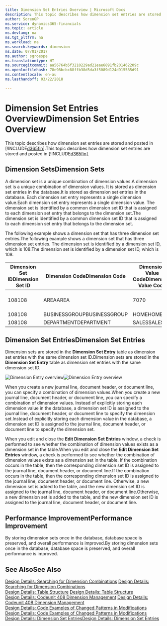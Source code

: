 ```yaml
---
title: Dimension Set Entries Overview | Microsoft Docs
description: This topic describes how dimension set entries are stored and posted in Dynamcis 365.
author: SorenGP
ms.service: dynamics365-financials
ms.topic: article
ms.devlang: na
ms.tgt_pltfrm: na
ms.workload: na
ms.search.keywords: dimension
ms.date: 07/01/2017
ms.author: sgroespe
ms.translationtype: HT
ms.sourcegitcommit: aa56764b5f3210229ad21eae6891fb201462209c
ms.openlocfilehash: 78e98bcbc88ffb38d5da3f5089d124d915585d91
ms.contentlocale: en-au
ms.lasthandoff: 03/22/2018

---
```

# <a name="dimension-set-entries-overview"></a><span data-ttu-id="2c4e4-103">Dimension Set Entries Overview</span><span class="sxs-lookup"><span data-stu-id="2c4e4-103">Dimension Set Entries Overview</span></span>
<span data-ttu-id="2c4e4-104">This topic describes how dimension set entries are stored and posted in [!INCLUDE[d365fin](includes/d365fin_md.md)].</span><span class="sxs-lookup"><span data-stu-id="2c4e4-104">This topic describes how dimension set entries are stored and posted in [!INCLUDE[d365fin](includes/d365fin_md.md)].</span></span>  
  
## <a name="dimension-sets"></a><span data-ttu-id="2c4e4-105">Dimension Sets</span><span class="sxs-lookup"><span data-stu-id="2c4e4-105">Dimension Sets</span></span>  
<span data-ttu-id="2c4e4-106">A dimension set is a unique combination of dimension values.</span><span class="sxs-lookup"><span data-stu-id="2c4e4-106">A dimension set is a unique combination of dimension values.</span></span> <span data-ttu-id="2c4e4-107">It is stored as dimension set entries in the database.</span><span class="sxs-lookup"><span data-stu-id="2c4e4-107">It is stored as dimension set entries in the database.</span></span> <span data-ttu-id="2c4e4-108">Each dimension set entry represents a single dimension value.</span><span class="sxs-lookup"><span data-stu-id="2c4e4-108">Each dimension set entry represents a single dimension value.</span></span> <span data-ttu-id="2c4e4-109">The dimension set is identified by a common dimension set ID that is assigned to each dimension set entry that belongs to the dimension set.</span><span class="sxs-lookup"><span data-stu-id="2c4e4-109">The dimension set is identified by a common dimension set ID that is assigned to each dimension set entry that belongs to the dimension set.</span></span>  
  
<span data-ttu-id="2c4e4-110">The following example shows a dimension set that has three dimension set entries.</span><span class="sxs-lookup"><span data-stu-id="2c4e4-110">The following example shows a dimension set that has three dimension set entries.</span></span> <span data-ttu-id="2c4e4-111">The dimension set is identified by a dimension set ID, which is 108.</span><span class="sxs-lookup"><span data-stu-id="2c4e4-111">The dimension set is identified by a dimension set ID, which is 108.</span></span>  
  
|<span data-ttu-id="2c4e4-112">Dimension Set ID</span><span class="sxs-lookup"><span data-stu-id="2c4e4-112">Dimension Set ID</span></span>|<span data-ttu-id="2c4e4-113">Dimension Code</span><span class="sxs-lookup"><span data-stu-id="2c4e4-113">Dimension Code</span></span>|<span data-ttu-id="2c4e4-114">Dimension Value Code</span><span class="sxs-lookup"><span data-stu-id="2c4e4-114">Dimension Value Code</span></span>|<span data-ttu-id="2c4e4-115">Dimension Value Name</span><span class="sxs-lookup"><span data-stu-id="2c4e4-115">Dimension Value Name</span></span>|  
|----------------------|--------------------|--------------------------|--------------------------|  
|<span data-ttu-id="2c4e4-116">108</span><span class="sxs-lookup"><span data-stu-id="2c4e4-116">108</span></span>|<span data-ttu-id="2c4e4-117">AREA</span><span class="sxs-lookup"><span data-stu-id="2c4e4-117">AREA</span></span>|<span data-ttu-id="2c4e4-118">70</span><span class="sxs-lookup"><span data-stu-id="2c4e4-118">70</span></span>|<span data-ttu-id="2c4e4-119">America North</span><span class="sxs-lookup"><span data-stu-id="2c4e4-119">America North</span></span>|  
|<span data-ttu-id="2c4e4-120">108</span><span class="sxs-lookup"><span data-stu-id="2c4e4-120">108</span></span>|<span data-ttu-id="2c4e4-121">BUSINESSGROUP</span><span class="sxs-lookup"><span data-stu-id="2c4e4-121">BUSINESSGROUP</span></span>|<span data-ttu-id="2c4e4-122">HOME</span><span class="sxs-lookup"><span data-stu-id="2c4e4-122">HOME</span></span>|<span data-ttu-id="2c4e4-123">Home</span><span class="sxs-lookup"><span data-stu-id="2c4e4-123">Home</span></span>|  
|<span data-ttu-id="2c4e4-124">108</span><span class="sxs-lookup"><span data-stu-id="2c4e4-124">108</span></span>|<span data-ttu-id="2c4e4-125">DEPARTMENT</span><span class="sxs-lookup"><span data-stu-id="2c4e4-125">DEPARTMENT</span></span>|<span data-ttu-id="2c4e4-126">SALES</span><span class="sxs-lookup"><span data-stu-id="2c4e4-126">SALES</span></span>|<span data-ttu-id="2c4e4-127">Sales</span><span class="sxs-lookup"><span data-stu-id="2c4e4-127">Sales</span></span>|  
  
## <a name="dimension-set-entries"></a><span data-ttu-id="2c4e4-128">Dimension Set Entries</span><span class="sxs-lookup"><span data-stu-id="2c4e4-128">Dimension Set Entries</span></span>  
<span data-ttu-id="2c4e4-129">Dimension sets are stored in the **Dimension Set Entry** table as dimension set entries with the same dimension set ID.</span><span class="sxs-lookup"><span data-stu-id="2c4e4-129">Dimension sets are stored in the **Dimension Set Entry** table as dimension set entries with the same dimension set ID.</span></span>  
  
<span data-ttu-id="2c4e4-130">![Dimension Entry overview](media/dimensionentrynav7.png "DimensionEntryNAV7")</span><span class="sxs-lookup"><span data-stu-id="2c4e4-130">![Dimension Entry overview](media/dimensionentrynav7.png "DimensionEntryNAV7")</span></span>  
  
<span data-ttu-id="2c4e4-131">When you create a new journal line, document header, or document line, you can specify a combination of dimension values.</span><span class="sxs-lookup"><span data-stu-id="2c4e4-131">When you create a new journal line, document header, or document line, you can specify a combination of dimension values.</span></span> <span data-ttu-id="2c4e4-132">Instead of explicitly storing each dimension value in the database, a dimension set ID is assigned to the journal line, document header, or document line to specify the dimension set.</span><span class="sxs-lookup"><span data-stu-id="2c4e4-132">Instead of explicitly storing each dimension value in the database, a dimension set ID is assigned to the journal line, document header, or document line to specify the dimension set.</span></span>  
  
<span data-ttu-id="2c4e4-133">When you edit and close the **Edit Dimension Set Entries** window, a check is performed to see whether the combination of dimension values exists as a dimension set in the table.</span><span class="sxs-lookup"><span data-stu-id="2c4e4-133">When you edit and close the **Edit Dimension Set Entries** window, a check is performed to see whether the combination of dimension values exists as a dimension set in the table.</span></span> <span data-ttu-id="2c4e4-134">If the combination occurs in the table, then the corresponding dimension set ID is assigned to the journal line, document header, or document line.</span><span class="sxs-lookup"><span data-stu-id="2c4e4-134">If the combination occurs in the table, then the corresponding dimension set ID is assigned to the journal line, document header, or document line.</span></span> <span data-ttu-id="2c4e4-135">Otherwise, a new dimension set is added to the table, and the new dimension set ID is assigned to the journal line, document header, or document line.</span><span class="sxs-lookup"><span data-stu-id="2c4e4-135">Otherwise, a new dimension set is added to the table, and the new dimension set ID is assigned to the journal line, document header, or document line.</span></span>  
  
## <a name="performance-improvement"></a><span data-ttu-id="2c4e4-136">Performance Improvement</span><span class="sxs-lookup"><span data-stu-id="2c4e4-136">Performance Improvement</span></span>  
<span data-ttu-id="2c4e4-137">By storing dimension sets once in the database, database space is preserved, and overall performance is improved.</span><span class="sxs-lookup"><span data-stu-id="2c4e4-137">By storing dimension sets once in the database, database space is preserved, and overall performance is improved.</span></span>  
  
## <a name="see-also"></a><span data-ttu-id="2c4e4-138">See Also</span><span class="sxs-lookup"><span data-stu-id="2c4e4-138">See Also</span></span>  
<span data-ttu-id="2c4e4-139">[Design Details: Searching for Dimension Combinations](design-details-searching-for-dimension-combinations.md) </span><span class="sxs-lookup"><span data-stu-id="2c4e4-139">[Design Details: Searching for Dimension Combinations](design-details-searching-for-dimension-combinations.md) </span></span>  
<span data-ttu-id="2c4e4-140">[Design Details: Table Structure](design-details-table-structure.md) </span><span class="sxs-lookup"><span data-stu-id="2c4e4-140">[Design Details: Table Structure](design-details-table-structure.md) </span></span>  
<span data-ttu-id="2c4e4-141">[Design Details: Codeunit 408 Dimension Management](design-details-codeunit-408-dimension-management.md) </span><span class="sxs-lookup"><span data-stu-id="2c4e4-141">[Design Details: Codeunit 408 Dimension Management](design-details-codeunit-408-dimension-management.md) </span></span>  
<span data-ttu-id="2c4e4-142">[Design Details: Code Examples of Changed Patterns in Modifications](design-details-code-examples-of-changed-patterns-in-modifications.md) </span><span class="sxs-lookup"><span data-stu-id="2c4e4-142">[Design Details: Code Examples of Changed Patterns in Modifications](design-details-code-examples-of-changed-patterns-in-modifications.md) </span></span>  
[<span data-ttu-id="2c4e4-143">Design Details: Dimension Set Entries</span><span class="sxs-lookup"><span data-stu-id="2c4e4-143">Design Details: Dimension Set Entries</span></span>](design-details-dimension-set-entries.md)   

